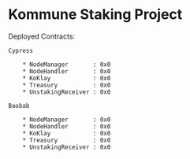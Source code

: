 # Kommune Staking Project

Deployed Contracts:

```shell
Cypress 

    * NodeManager       : 0x0
    * NodeHandler       : 0x0
    * KoKlay            : 0x0
    * Treasury          : 0x0
    * UnstakingReceiver : 0x0

Baobab

    * NodeManager       : 0x0
    * NodeHandler       : 0x0
    * KoKlay            : 0x0
    * Treasury          : 0x0
    * UnstakingReceiver : 0x0
```
